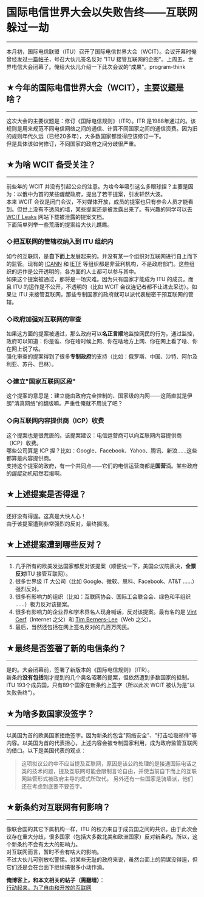 # 国际电信世界大会以失败告终——互联网躲过一劫 

-----

 本月初，国际电信联盟（ITU）召开了国际电信世界大会（WCIT）。会议开幕时俺曾经发过[一篇帖子](http://program-think.blogspot.com/2012/12/take-action-for-free-and-open-web.html)，号召大伙儿签名反对 "ITU 接管互联网的企图"。上周五，世界电信大会闭幕了。俺给大伙儿介绍一下此次会议的"成果"。program-think  
   
 ## ★今年的国际电信世界大会（WCIT），主要议题是啥？
--------------------------

  
 这次大会的主要议题是：修订《国际电信规则》（ITR）。ITR 是1988年通过的。该规则是用来规范不同电信网络之间的通信、计算不同国家之间的通信资费。因为旧的规则年代久远（已经20多年），大多数国家都觉得应该修订一下。  
 但是具体该如何修订，不同国家的政府之间分歧很严重。  
   
 ## ★为啥 WCIT 备受关注？
--------------

  
 前些年的 WCIT 并没有引起公众的注意。为啥今年吸引这么多眼球捏？主要是因为：以俄中为首的某些龌龊政府，提出了若干提案，引发轩然大波。  
 本来 WCIT 会议是闭门会议，不对媒体开放，成员的提案也只有参会人员才能看到。但世上没有不透风的墙，某些提案还是被泄露出来了。有兴趣的同学可以去 [WCIT Leaks](http://wcitleaks.org/) 网站下载被泄露的提案文档。  
 下面简单列举一些荒唐的提案给大伙儿瞧瞧。  
   
 ### ◇把互联网的管辖权纳入到 ITU 组织内

  
 如今的互联网，是**自下而上**发展起来的。并没有某一个组织对互联网进行自上而下的监管。现有的 [ICANN](http://en.wikipedia.org/wiki/ICANN) 和 [IETF](http://en.wikipedia.org/wiki/IETF) 等组织都是非营利机构，不是政府部门。这些组织的运作是公开透明的，各方面的人士都可以参与其中。  
 如果这个提案被通过，那将是一场灾难。因为只有国家才能成为 ITU 的成员。而且 ITU 的运作是不公开，不透明的（比如 WCIT 会议连记者都不让进去采访）。如果让 ITU 来接管互联网，那些专制国家的政府就可以派代表秘密干预互联网的管辖。  
   
 ### ◇政府加强对互联网的审查

  
 如果这方面的提案被通过，那么政府可以**名正言顺**地监控网民的行为。通过监控，政府可以知道：你是谁、你在啥时候上网、你在啥地方上网、你在网上看了啥、你在网上说了啥。  
 强化审查的提案得到了很多**专制政府**的支持（比如：俄罗斯、中国、沙特、阿尔及利亚、苏丹、巴林）。  
   
 ### ◇建立"国家互联网区段"

  
 这个提案的意思是：建立能由政府完全控制的、国家级的内网——这简直就是伊朗"清真网络"的翻版嘛。严重性俺就不用说了吧？  
   
 ### ◇向互联网内容提供商（ICP）收费

  
 这个提案也是很荒唐的。该提案建议：电信运营商可以向互联网内容提供商（ICP）收费。  
 哪些公司算是 ICP 捏？比如：Google、Facebook、Yahoo、腾讯、新浪......这些都算是内容提供商。  
 支持这个提案的政府，有一个共同点——它们的电信运营商都是**国营**滴。某些政府的龌龊动机昭然若揭啊。  
   
 ## ★上述提案是否得逞？
----------

  
 还好没有得逞。这真是大快人心！  
 由于该提案遭到非常强烈的反对，最终搁浅。  
   
 ## ★上述提案遭到哪些反对？
------------

  
 1. 几乎所有的欧美发达国家都反对该提案（顺便说一下，美国众议院表决，**全票反对**ITU 接管互联网）。  
 2. 很多世界级 IT 大公司（比如 Google、微软、思科、Facebook、AT&T ......）强烈反对。  
 3. 很多有影响力的组织（比如：互联网协会、国际工会联合会、绿色和平组织 ......）极力反对该提案。  
 4. 很多有影响力的企业界和学术界名人现身喊话，反对该提案。最有名的是 [Vint Cerf](http://en.wikipedia.org/wiki/Vint_Cerf)（Internet 之父）和 [Tim Berners-Lee](http://en.wikipedia.org/wiki/Tim_Berners-Lee)（Web 之父）。  
 5. 最后，当然还包括在网上签名反对的几百万网民。  
   
 ## ★最终是否签署了新的电信条约？
---------------

  
 是的。大会闭幕前，签署了新版本的《国际电信规则》（ITR）。  
 新条约**没有包括**刚才提到的几个臭名昭著的提案，但依然遭到多数国家的抵制。ITU 193个成员国，只有89个国家在新条约上签字（所以此次 WCIT 被认为是"以失败告终"）。  
   
 ## ★为啥多数国家没签字？
-----------

  
 以美国为首的欧美国家拒绝签字。因为新条约包含"网络安全"、"打击垃圾邮件"等内容。以美国为首的代表担心，上述内容会被专制国家利用，成为政府监管互联网的借口。以下是美国代表的观点：  
 
> 这项拟议公约中不应当提及互联网，原因是该公约处理的是接通国际电话之类的技术问题，提及互联网可能会限制言论自由，并使当前自下而上的互联网监管形式被政府主导的模式所取代。 另外还有一些国家是骑墙派，他们还在考虑到底要不要签字。  
   
 ## ★新条约对互联网有何影响？
-------------

  
 像联合国的其它下属机构一样，ITU 的权力来自于成员国之间的共识。由于此次会议存在重大分歧，很多国家（包括大多数北美和欧洲国家）反对新条约。所以，这个新条约不会有太大的影响力。  
 对互联网而言，暂时不会有啥大的影响。  
 不过大伙儿可别放松警惕。对某些无耻的政府来说，虽然台面上的阴谋没得逞，但它们还是会在台面下继续搞很多小动作滴。  
   
 **俺博客上，和本文相关的帖子（需翻墙）**：  
 [行动起来，为了自由和开放的互联网](http://program-think.blogspot.com/2012/12/take-action-for-free-and-open-web.html) 